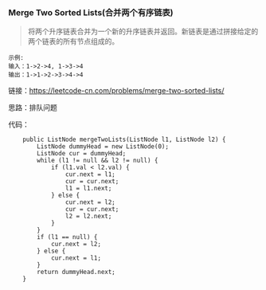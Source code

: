 ### Merge Two Sorted Lists(合并两个有序链表)

> 将两个升序链表合并为一个新的升序链表并返回。新链表是通过拼接给定的两个链表的所有节点组成的。 
```
示例:
输入：1->2->4, 1->3->4
输出：1->1->2->3->4->4
```

链接：https://leetcode-cn.com/problems/merge-two-sorted-lists/

思路：排队问题

代码：
```
    public ListNode mergeTwoLists(ListNode l1, ListNode l2) {
        ListNode dummyHead = new ListNode(0);
        ListNode cur = dummyHead;
        while (l1 != null && l2 != null) {
            if (l1.val < l2.val) {
                cur.next = l1;
                cur = cur.next;
                l1 = l1.next;
            } else {
                cur.next = l2;
                cur = cur.next;
                l2 = l2.next;
            }
        }
        if (l1 == null) {
            cur.next = l2;
        } else {
            cur.next = l1;
        }
        return dummyHead.next;
    }
```
